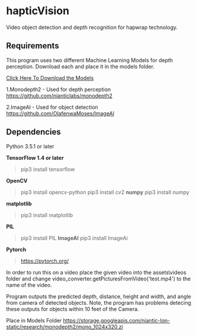 # hapticVision
Video object detection and depth recognition for hapwrap technology.


Requirements
-----
This program uses two different Machine Learning Models for depth perception. Download each and place it in the models folder.

[Click Here To Download the Models](https://drive.google.com/drive/folders/1xttyp-wezKU9RcIfaCJewzUEHkljIsBt?usp=sharing)

1.Monodepth2 - Used for depth perception
https://github.com/nianticlabs/monodepth2

2.ImageAI - Used for object detection
https://github.com/OlafenwaMoses/ImageAI

Dependencies
-----
Python 3.5.1 or later

**TensorFlow 1.4 or later**
> pip3 install tensorflow

**OpenCV**
>pip3 install opencv-python
>pip3 install cv2
**numpy**
>pip3 install numpy

**matplotlib**
>pip3 install matplotlib

**PIL**
>pip3 install PIL
**ImageAI**
>pip3 install ImageAi

**Pytorch**
>https://pytorch.org/

In order to run this on a video place the given video into the assets\videos folder and change video_converter.getPicturesFromVideo('test.mp4') to the name of the video.

Program outputs the predicted depth, distance, height and width, and angle from camera of detected objects. Note, the program has problems detecing these outputs for objects within 10 feet of the Camera.


Place in Models Folder
https://storage.googleapis.com/niantic-lon-static/research/monodepth2/mono_1024x320.zi

